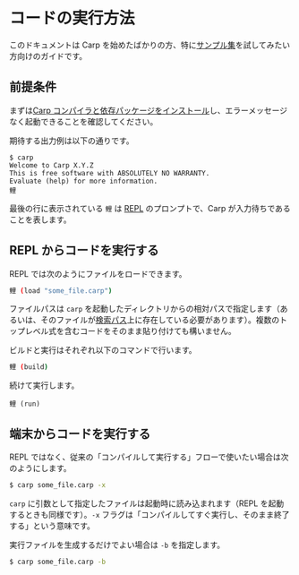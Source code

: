 # コードの実行方法

このドキュメントは Carp を始めたばかりの方、特に[サンプル集](../examples)を試してみたい方向けのガイドです。

## 前提条件

まずは[Carp コンパイラと依存パッケージをインストール](Install.md)し、エラーメッセージなく起動できることを確認してください。

期待する出力例は以下の通りです。

```text
$ carp
Welcome to Carp X.Y.Z
This is free software with ABSOLUTELY NO WARRANTY.
Evaluate (help) for more information.
鲤
```

最後の行に表示されている `鲤` は [REPL](https://en.wikipedia.org/wiki/Read%E2%80%93eval%E2%80%93print_loop) のプロンプトで、Carp が入力待ちであることを表します。

## REPL からコードを実行する

REPL では次のようにファイルをロードできます。

```bash
鲤 (load "some_file.carp")
```

ファイルパスは `carp` を起動したディレクトリからの相対パスで指定します（あるいは、そのファイルが[検索パス](Libraries.md)上に存在している必要があります）。複数のトップレベル式を含むコードをそのまま貼り付けても構いません。

ビルドと実行はそれぞれ以下のコマンドで行います。

```bash
鲤 (build)
```

続けて実行します。

```
鲤 (run)
```

## 端末からコードを実行する

REPL ではなく、従来の「コンパイルして実行する」フローで使いたい場合は次のようにします。

```bash
$ carp some_file.carp -x
```

`carp` に引数として指定したファイルは起動時に読み込まれます（REPL を起動するときも同様です）。`-x` フラグは「コンパイルしてすぐ実行し、そのまま終了する」という意味です。

実行ファイルを生成するだけでよい場合は `-b` を指定します。

```bash
$ carp some_file.carp -b
```
